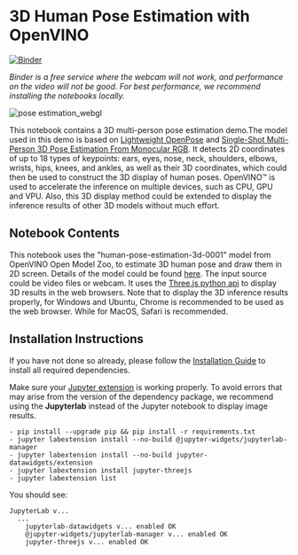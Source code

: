 # 3D Human Pose Estimation with OpenVINO 

[![Binder](https://mybinder.org/badge_logo.svg)](https://mybinder.org/v2/gh/openvinotoolkit/openvino_notebooks.git/main?labpath=notebooks%2F406-3D-pose-estimation-webcam%2F406-3D-pose-estimation.ipynb)

*Binder is a free service where the webcam will not work, and performance on the video will not be good. For best performance, we recommend installing the notebooks locally.*

![pose estimation_webgl](https://user-images.githubusercontent.com/42672437/183292131-576cc05a-a724-472c-8dc9-f6bc092190bf.gif)

This notebook contains a 3D multi-person pose estimation demo.The model used in this demo is based on [Lightweight OpenPose](https://arxiv.org/abs/1811.12004) and [Single-Shot Multi-Person 3D Pose Estimation From Monocular RGB](https://arxiv.org/abs/1712.03453). It detects 2D coordinates of up to 18 types of keypoints: ears, eyes, nose, neck, shoulders, elbows, wrists, hips, knees, and ankles, as well as their 3D coordinates, which could then be used to construct the 3D display of human poses. OpenVINO™ is used to accelerate the inference on multiple devices, such as CPU, GPU and VPU. Also, this 3D display method could be extended to display the inference results of other 3D models without much effort.

## Notebook Contents

This notebook uses the "human-pose-estimation-3d-0001" model from OpenVINO Open Model Zoo, to estimate 3D human pose and draw them in 2D screen. Details of the model could be found [here](https://github.com/openvinotoolkit/open_model_zoo/tree/master/models/public/human-pose-estimation-3d-0001). The input source could be video files or webcam. It uses the [Three.js python api](https://pythreejs.readthedocs.io/en/stable/installing.html) to display 3D results in the web browsers. Note that to display the 3D inference results properly, for Windows and Ubuntu, Chrome is recommended to be used as the web browser. While for MacOS, Safari is recommended.

## Installation Instructions

If you have not done so already, please follow the [Installation Guide](../../README.md) to install all required dependencies.

Make sure your [Jupyter extension](https://github.com/jupyter-widgets/pythreejs#jupyterlab) is working properly.
To avoid errors that may arise from the version of the dependency package, we recommend using the **Jupyterlab** instead of the Jupyter notebook to display image results.
```
- pip install --upgrade pip && pip install -r requirements.txt
- jupyter labextension install --no-build @jupyter-widgets/jupyterlab-manager
- jupyter labextension install --no-build jupyter-datawidgets/extension
- jupyter labextension install jupyter-threejs
- jupyter labextension list
```

You should see:
```
JupyterLab v...
  ...
    jupyterlab-datawidgets v... enabled OK
    @jupyter-widgets/jupyterlab-manager v... enabled OK
    jupyter-threejs v... enabled OK
```

